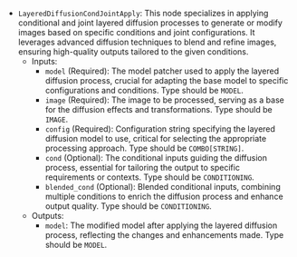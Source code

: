 - `LayeredDiffusionCondJointApply`: This node specializes in applying conditional and joint layered diffusion processes to generate or modify images based on specific conditions and joint configurations. It leverages advanced diffusion techniques to blend and refine images, ensuring high-quality outputs tailored to the given conditions.
    - Inputs:
        - `model` (Required): The model patcher used to apply the layered diffusion process, crucial for adapting the base model to specific configurations and conditions. Type should be `MODEL`.
        - `image` (Required): The image to be processed, serving as a base for the diffusion effects and transformations. Type should be `IMAGE`.
        - `config` (Required): Configuration string specifying the layered diffusion model to use, critical for selecting the appropriate processing approach. Type should be `COMBO[STRING]`.
        - `cond` (Optional): The conditional inputs guiding the diffusion process, essential for tailoring the output to specific requirements or contexts. Type should be `CONDITIONING`.
        - `blended_cond` (Optional): Blended conditional inputs, combining multiple conditions to enrich the diffusion process and enhance output quality. Type should be `CONDITIONING`.
    - Outputs:
        - `model`: The modified model after applying the layered diffusion process, reflecting the changes and enhancements made. Type should be `MODEL`.
